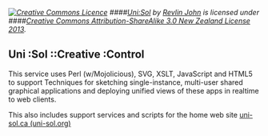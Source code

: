 *[![Creative Commons Licence](http://i.creativecommons.org/l/by-sa/3.0/nz/88x31.png)](http://creativecommons.org/licenses/by-sa/3.0/nz/deed.en_GB)
####[Uni:Sol](http://uni-sol.org) by [Revlin John](mailto:stylogicalmaps@gmail.com) is licensed under 
####[Creative Commons Attribution-ShareAlike 3.0 New Zealand License 2013](http://creativecommons.org/licenses/by-sa/3.0/nz/deed.en_GB).*

## Uni :Sol ::Creative :Control

This service uses Perl (w/Mojolicious), SVG, XSLT, JavaScript and HTML5 to support Techniques for sketching single-instance, multi-user shared graphical applications and deploying unified views of these apps in realtime to web clients.

This also includes support services and scripts for the home web site [uni-sol.ca (uni-sol.org)](http://uni-sol.ca)


